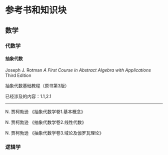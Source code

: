 # 参考书和知识块

## 数学

### 代数学

#### 抽象代数

Joseph J. Rotman *A First Course in Abstract Algebra with Applications* Third Edition

抽象代数基础教程（原书第3版）

已经涉及的内容：1.1,2.1

----

N. 贾柯勃逊 《抽象代数学卷1.基本概念》

N. 贾柯勃逊 《抽象代数学卷2.线性代数》

N. 贾柯勃逊 《抽象代数学卷3.域论及伽罗瓦理论》

### 逻辑学